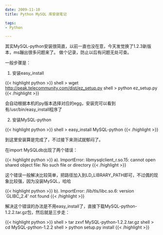 ```yaml
---
date: 2009-11-10
title: Python MySQL 库安装笔记

tags:
- Python

---
```


其实MySQL-python安装很简直，以前一直也没在意，今天发觉换了1.2.3新版本，ms蹦出很多问题来了。
做个记录，防止以后有问题无处可查。

一般步骤是：

1. 安装easy_install

{{< highlight python >}}
shell > wget http://peak.telecommunity.com/dist/ez_setup.py
shell > python ez_setup.py
{{< /highlight >}}

会自动根据本机的py版本选择对应的egg，安装完可以看到有/usr/bin/easy_install程序了

2. 安装MySQL-python

{{< highlight python >}}
shell > easy_install MySQL-python
{{< /highlight >}}

到这里安装算是完成了，不过接下来测试就郁闷了。

在import MySQLdb出现了两个错误：

{{< highlight python >}}
a). ImportError: libmysqlclient_r.so.15: cannot open shared object file: No such file or directory
{{< /highlight >}}

这个错误一般解决比较简单，把路径加入到LD_LIBRARY_PATH即可，不过偶的现象比较强，因为没装MySQL，哈哈

{{< highlight python >}}
b). ImportError: /lib/tls/libc.so.6: version `GLIBC_2.4' not found
{{< /highlight >}}

解决这个错误的办法是不用easy_install了，直接下载MySQL-python-1.2.2.tar.gz包，然后就是三步走：

{{< highlight python >}}
shell > tar zxvf MySQL-python-1.2.2.tar.gz
shell > cd MySQL-python-1.2.2
shell > python setup.py install
{{< /highlight >}}


